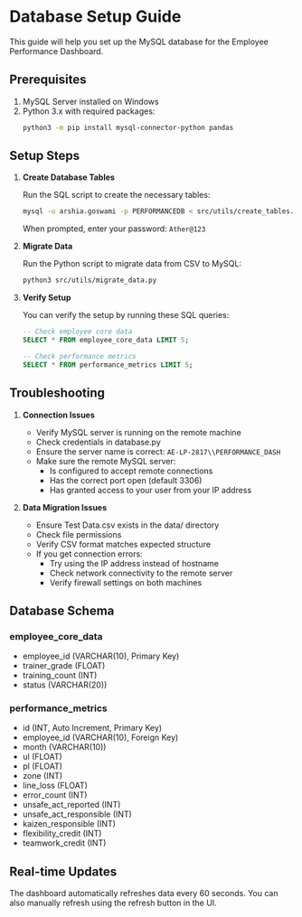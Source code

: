 # Database Setup Guide

This guide will help you set up the MySQL database for the Employee Performance Dashboard.

## Prerequisites

1. MySQL Server installed on Windows
2. Python 3.x with required packages:
   ```bash
   python3 -m pip install mysql-connector-python pandas
   ```

## Setup Steps

1. **Create Database Tables**
   
   Run the SQL script to create the necessary tables:
   ```bash
   mysql -u arshia.goswami -p PERFORMANCEDB < src/utils/create_tables.sql
   ```
   When prompted, enter your password: `Ather@123`

2. **Migrate Data**
   
   Run the Python script to migrate data from CSV to MySQL:
   ```bash
   python3 src/utils/migrate_data.py
   ```

3. **Verify Setup**
   
   You can verify the setup by running these SQL queries:
   ```sql
   -- Check employee core data
   SELECT * FROM employee_core_data LIMIT 5;
   
   -- Check performance metrics
   SELECT * FROM performance_metrics LIMIT 5;
   ```

## Troubleshooting

1. **Connection Issues**
   - Verify MySQL server is running on the remote machine
   - Check credentials in database.py
   - Ensure the server name is correct: `AE-LP-2817\\PERFORMANCE_DASH`
   - Make sure the remote MySQL server:
     * Is configured to accept remote connections
     * Has the correct port open (default 3306)
     * Has granted access to your user from your IP address

2. **Data Migration Issues**
   - Ensure Test Data.csv exists in the data/ directory
   - Check file permissions
   - Verify CSV format matches expected structure
   - If you get connection errors:
     * Try using the IP address instead of hostname
     * Check network connectivity to the remote server
     * Verify firewall settings on both machines

## Database Schema

### employee_core_data
- employee_id (VARCHAR(10), Primary Key)
- trainer_grade (FLOAT)
- training_count (INT)
- status (VARCHAR(20))

### performance_metrics
- id (INT, Auto Increment, Primary Key)
- employee_id (VARCHAR(10), Foreign Key)
- month (VARCHAR(10))
- ul (FLOAT)
- pl (FLOAT)
- zone (INT)
- line_loss (FLOAT)
- error_count (INT)
- unsafe_act_reported (INT)
- unsafe_act_responsible (INT)
- kaizen_responsible (INT)
- flexibility_credit (INT)
- teamwork_credit (INT)

## Real-time Updates

The dashboard automatically refreshes data every 60 seconds. You can also manually refresh using the refresh button in the UI.
